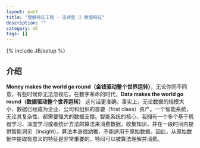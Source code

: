 ```yaml
---
layout: post
title: "理解特征工程 - 连续型（）数值特征"
description: ""
category: ml
tags: []
---
```

{% include JB/setup %}

## 介绍

**Money makes the world go round（金钱驱动整个世界运转）**，无论你同不同意，有些时候你无法忽视它。在数字革命的时代，**Data makes the world go round（数据驱动整个世界运转）** 这句话更准确。事实上，无论数据的规模大小，数据已经成为企业、公司和组织的首要（first class）资产。一个智能系统，无论其复杂性，都需要强大的数据支撑。智能系统的核心，我拥有一个多个基于机器学习、深度学习或者统计方法的算法来消费数据，收集知识，并在一段时间内提供智能洞见（Insight）。算法本身很幼稚，不能适用于原始数据。因此，从原始数据中提取有意义的特征是非常重要的，特闷可以被算法理解并消费。

